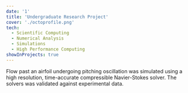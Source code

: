 ```yaml
---
date: '1'
title: 'Undergraduate Research Project'
cover: './octoprofile.png'
tech:
  - Scientific Computing
  - Numerical Analysis
  - Simulations
  - High Performance Computing
showInProjects: true
---
```


Flow past an airfoil undergoing pitching oscillation was simulated using a high resolution, time-accurate compressible Navier-Stokes solver. The solvers was validated against experimental data.
